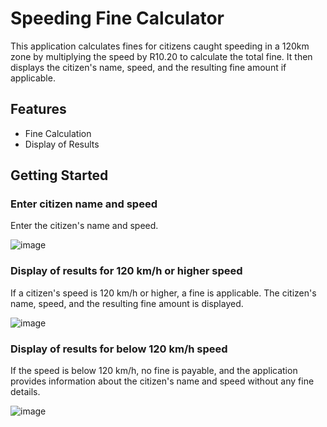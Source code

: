 # Speeding Fine Calculator
This application calculates fines for citizens caught speeding in a 120km zone by multiplying the speed by R10.20 to calculate the total fine. It then displays the citizen's name, speed, and the resulting fine amount if applicable.

## Features
- Fine Calculation
- Display of Results

## Getting Started

### Enter citizen name and speed
Enter the citizen's name and speed.

![image](https://github.com/basgbasg/test/assets/133644970/fa274051-7c3e-415d-b8fa-ff4d7bfd0690)

### Display of results for 120 km/h or higher speed 
If a citizen's speed is 120 km/h or higher, a fine is applicable. The citizen's name, speed, and the resulting fine amount is displayed.

![image](https://github.com/basgbasg/test/assets/133644970/02a8267a-d5d9-4034-9ba0-e2be3859c83b)

### Display of results for below 120 km/h speed
If the speed is below 120 km/h, no fine is payable, and the application provides information about the citizen's name and speed without any fine details.

![image](https://github.com/basgbasg/test/assets/133644970/0aebad0e-af05-4d97-99ae-35f3aefcf226)

